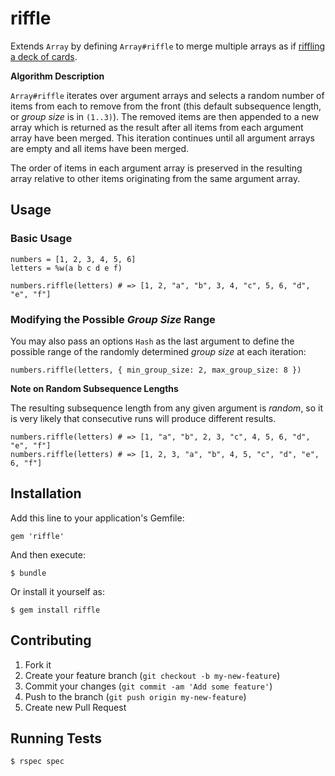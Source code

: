 # riffle

Extends `Array` by defining `Array#riffle` to merge multiple arrays as if
[riffling a deck of cards](http://en.wikipedia.org/wiki/Shuffling#Riffle).

**Algorithm Description**

`Array#riffle` iterates over argument arrays and selects a random number
of items from each to remove from the front (this default subsequence
length, or *group size* is in `(1..3)`). The removed items are then
appended to a new array which is returned as the result after all items
from each argument array have been merged. This iteration continues
until all argument arrays are empty and all items have been merged.

The order of items in each argument array is preserved in the resulting
array relative to other items originating from the same argument array.

## Usage

### Basic Usage

    numbers = [1, 2, 3, 4, 5, 6]
    letters = %w(a b c d e f)

    numbers.riffle(letters) # => [1, 2, "a", "b", 3, 4, "c", 5, 6, "d", "e", "f"]

### Modifying the Possible *Group Size* Range
You may also pass an options `Hash` as the last argument to define the
possible range of the randomly determined *group size* at each iteration:

    numbers.riffle(letters, { min_group_size: 2, max_group_size: 8 })

**Note on Random Subsequence Lengths**

The resulting subsequence length from any given argument is *random*,
so it is very likely that consecutive runs will produce
different results.

    numbers.riffle(letters) # => [1, "a", "b", 2, 3, "c", 4, 5, 6, "d", "e", "f"]
    numbers.riffle(letters) # => [1, 2, 3, "a", "b", 4, 5, "c", "d", "e", 6, "f"]

## Installation

Add this line to your application's Gemfile:

    gem 'riffle'

And then execute:

    $ bundle

Or install it yourself as:

    $ gem install riffle

## Contributing

1. Fork it
2. Create your feature branch (`git checkout -b my-new-feature`)
3. Commit your changes (`git commit -am 'Add some feature'`)
4. Push to the branch (`git push origin my-new-feature`)
5. Create new Pull Request

## Running Tests

    $ rspec spec
